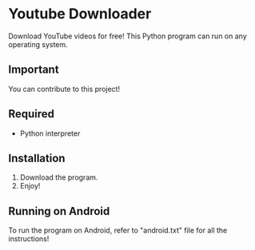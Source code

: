 # Youtube Downloader
Download YouTube videos for free!
This Python program can run on any operating system.

## Important
You can contribute to this project!

## Required
- Python interpreter

## Installation
1) Download the program.
2) Enjoy!

## Running on Android
To run the program on Android, refer to "android.txt" file for all the instructions!
